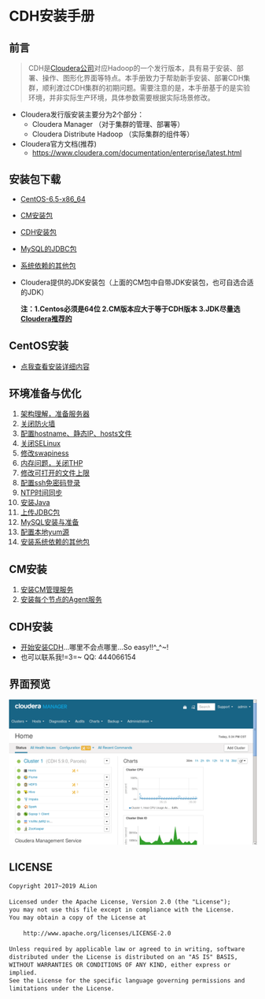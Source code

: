 # CDH安装手册
## 前言
> CDH是[Cloudera公司](https://www.cloudera.com/)对应Hadoop的一个发行版本，具有易于安装、部署、操作、图形化界面等特点。本手册致力于帮助新手安装、部署CDH集群，顺利渡过CDH集群的初期问题。需要注意的是，本手册基于的是实验环境，并非实际生产环境，具体参数需要根据实际场景修改。

- Cloudera发行版安装主要分为2个部分：
	- Cloudera Manager （对于集群的管理、部署等）
	- Cloudera Distribute Hadoop （实际集群的组件等）
- Cloudera官方文档(推荐)
	- https://www.cloudera.com/documentation/enterprise/latest.html 

## 安装包下载
- [CentOS-6.5-x86_64](./project/download/CentOS_download/CentOS_download.md)
- [CM安装包](./project/download/CM_download/CM_download.md)
- [CDH安装包](./project/download/CDH_download/CDH_download.md)
- [MySQL的JDBC包](./project/download/MySQL_JDBC_download/MySQL_JDBC_download.md)
- [系统依赖的其他包](./project/download/Other_download/Other_download.md)
- Cloudera提供的JDK安装包（上面的CM包中自带JDK安装包，也可自选合适的JDK）

	**注：1.Centos必须是64位 2.CM版本应大于等于CDH版本 3.JDK尽量选[Cloudera推荐的](https://www.cloudera.com/documentation/enterprise/release-notes/topics/rn_consolidated_pcm.html#pcm_jdk)**

## CentOS安装
- [点我查看安装详细内容](./project/CentOS_install/CentOS_install.md)

## 环境准备与优化
1. [架构理解，准备服务器](./project/prepare/cm_framework/cm_framework.md)
2. [关闭防火墙](./project/prepare/stop_firewall/stop_firewall.md)
3. [配置hostname、静态IP、hosts文件](./project/prepare/host_ip/host_ip.md)
4. [关闭SELinux](./project/prepare/disabling_SELinux/disabling_SELinux.md)
5. [修改swapiness](./project/prepare/swappiness/swappiness.md)
6. [内存问题，关闭THP](./project/prepare/disabling_transparent_hugepages/disabling_transparent_hugepages.md)
7. [修改可打开的文件上限](./project/prepare/limits/limits.md)
8. [配置ssh免密码登录](./project/prepare/ssh/ssh.md)
9. [NTP时间同步](./project/prepare/ntp/ntp.md)
10. [安装Java](./project/prepare/install_java/install_java.md)
11. [上传JDBC包](./project/prepare/JDBC/JDBC.md)
12. [MySQL安装与准备](./project/prepare/mysql/mysql.md)
13. [配置本地yum源](./project/prepare/http/http.md)
14. [安装系统依赖的其他包](./project/prepare/other_pack/other_pack.md)

## CM安装
1. [安装CM管理服务](./project/setup/cm/cm.md)
2. [安装每个节点的Agent服务](./project/setup/agent/agent.md)

## CDH安装
- [开始安装CDH](./project/setup/cdh/cdh.md)...哪里不会点哪里...So easy!!^_^~!
- 也可以联系我!=3=~ QQ: 444066154

## 界面预览
![Cloudera-Manager截图](./images/Cloudera-Hadoop-Manager.png)

## LICENSE
```
Copyright 2017~2019 ALion

Licensed under the Apache License, Version 2.0 (the "License");
you may not use this file except in compliance with the License.
You may obtain a copy of the License at

	http://www.apache.org/licenses/LICENSE-2.0

Unless required by applicable law or agreed to in writing, software
distributed under the License is distributed on an "AS IS" BASIS,
WITHOUT WARRANTIES OR CONDITIONS OF ANY KIND, either express or implied.
See the License for the specific language governing permissions and
limitations under the License.
```
